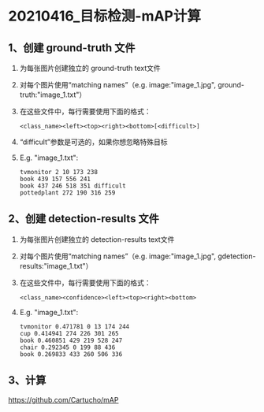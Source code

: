 # 20210416_目标检测-mAP计算

## 1、创建 ground-truth 文件

1. 为每张图片创建独立的 ground-truth text文件

2. 对每个图片使用“matching names”（e.g. image:"image_1.jpg", ground-truth:"image_1.txt"）

3. 在这些文件中，每行需要使用下面的格式：

   ```
   <class_name><left><top><right><bottom>[<difficult>]
   ```

4. “difficult”参数是可选的，如果你想忽略特殊目标

5. E.g. "image_1.txt":

   ```
   tvmonitor 2 10 173 238
   book 439 157 556 241
   book 437 246 518 351 difficult
   pottedplant 272 190 316 259
   ```

## 2、创建 detection-results 文件

1. 为每张图片创建独立的 detection-results text文件

2. 对每个图片使用“matching names”（e.g. image:"image_1.jpg", gdetection-results:"image_1.txt"）

3. 在这些文件中，每行需要使用下面的格式：

   ```
   <class_name><confidence><left><top><right><bottom>
   ```

4. E.g. "image_1.txt":

   ```
   tvmonitor 0.471781 0 13 174 244
   cup 0.414941 274 226 301 265
   book 0.460851 429 219 528 247
   chair 0.292345 0 199 88 436
   book 0.269833 433 260 506 336
   ```

## 3、计算

https://github.com/Cartucho/mAP